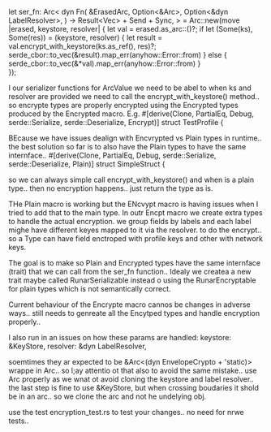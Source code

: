  let ser_fn: Arc<
            dyn Fn(
                    &ErasedArc,
                    Option<&Arc<KeyStore>>,
                    Option<&dyn LabelResolver>,
                ) -> Result<Vec<u8>>
                + Send
                + Sync,
        > = Arc::new(move |erased, keystore, resolver| {
            let val = erased.as_arc::<T>()?;
            if let (Some(ks), Some(res)) = (keystore, resolver) {
                let result = val.encrypt_with_keystore(ks.as_ref(), res)?;
                serde_cbor::to_vec(&result).map_err(anyhow::Error::from)
            } else {
                serde_cbor::to_vec(&*val).map_err(anyhow::Error::from)
            }   
        });


I our serializer functions for ArcValue we need to be abel to when ks and resolver are provided
we need to call the encrypt_with_keystore() method.. so encrypte types are properly encrypted using the Encrypted types produced by the Encrypted macro.
E.g. 
#[derive(Clone, PartialEq, Debug, serde::Serialize, serde::Deserialize, Encrypt)]
struct TestProfile {

BEcause we  have issues dealign with Encvrypted vs Plain types in runtime.. the best solution so far is to
also have the Plain types to have the same internface.. 
#[derive(Clone, PartialEq, Debug, serde::Serialize, serde::Deserialize, Plain)]
struct SimpleStruct {

so we can always simple call encrypt_with_keystore() and when is a plain type.. then no encryption happens.. just return the type as is.

THe Plain macro is working but the ENcvypt macro is having issues when I tried to add that to the main type. In outr Encpt macro we create extra types to handle the actual encryption. we group fields by labels and each label mighe have different keyes mapped to it via the resolver. to do the encrypt.. so a Type can have field  enctroped with profile keys and other with network keys.

The goal is to make so Plain and Encrypted types have the same internface (trait) that we can call from the ser_fn function.. Idealy we createa a new trait maybe called RunarSerializable instead o using the RunarEncryptable for plain types which is not semantically correct. 

Current behaviour of the Encrypte macro cannos be changes in adverse ways.. still needs to genreate all the Encytped types and handle encryption properly..

I also run in an issues on how these params are handled:
keystore: &KeyStore,
resolver: &dyn LabelResolver,

soemtimes they ar expected to be &Arc<(dyn EnvelopeCrypto + 'static)> wrappe in Arc.. so l;ay attentio ot that also to avoid the same mistake.. use Arc properly as we wnat ot avoid cloning the keystore and label resolver.. the last step is fine to use &KeyStore,  but when crossing boudaries it shold be in an arc.. so we clone the arc and not he undelying obj.

use the test   encryption_test.rs to test your changes.. no need for nrwe tests.. 